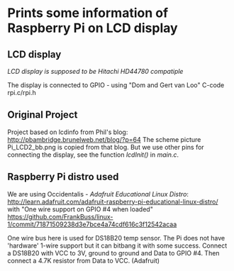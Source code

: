 Prints some information of Raspberry Pi on LCD display
======================================================

LCD display
-----------
*LCD display is supposed to be Hitachi HD44780 compatiple*

The display is connected to GPIO -  using "Dom and Gert van Loo" C-code rpi.c/rpi.h

Original Project
----------------

Project based on lcdinfo from Phil's blog: http://pbambridge.brunelweb.net/blog/?p=64
The scheme picture Pi_LCD2_bb.png is copied from that blog.  But we use other pins 
for connecting the display, see the function *lcdInit()* in *main.c*.

Raspberry Pi distro used
------------------------

We are using Occidentalis - _Adafruit Educational Linux Distro_:
http://learn.adafruit.com/adafruit-raspberry-pi-educational-linux-distro/
with "One wire support on GPIO #4 when loaded"
https://github.com/FrankBuss/linux-1/commit/71871509238d3e7bce4a74cdf616c3f12542acaa

One wire bus here is  used for DS18B20 temp sensor.
The Pi does not have 'hardware' 1-wire support but it can bitbang it with some success. 
Connect a DS18B20 with VCC to 3V, ground to ground and Data to GPIO #4. 
Then connect a 4.7K resistor from Data to VCC. (Adafruit)
